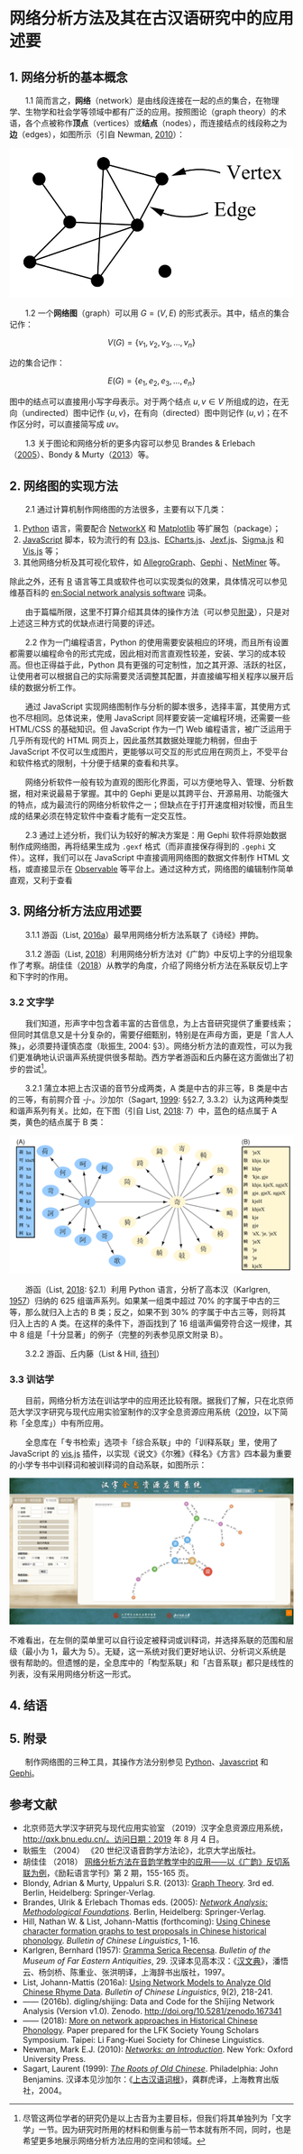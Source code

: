 # 网络分析方法及其在古汉语研究中的应用述要



## 1. 网络分析的基本概念

　　1.1 简而言之，**网络**（network）是由线段连接在一起的点的集合，在物理学、生物学和社会学等领域中都有广泛的应用。按照图论（graph theory）的术语，各个点被称作**顶点**（vertices）或**结点**（nodes），而连接结点的线段称之为**边**（edges），如图所示（引自 Newman, [2010](https://www.oxfordscholarship.com/view/10.1093/acprof:oso/9780199206650.001.0001/acprof-9780199206650)）：

![](pic/vertices-and-nodes.png)

　　1.2 一个**网络图**（graph）可以用 $G=(V, E)$ 的形式表示。其中，结点的集合记作：

$$V(G) = \{ v_1, v_2, v_3, ..., v_n \} \tag{1.1}$$

边的集合记作：

$$E(G)=\{e_1, e_2, e_3, ..., e_n\} \tag{1.2}$$

图中的结点可以直接用小写字母表示。对于两个结点 $u,v \in V$ 所组成的边，在无向（undirected）图中记作 $\{u,v\}$，在有向（directed）图中则记作 $(u,v)$；在不作区分时，可以直接简写成 $u v$。

　　1.3 关于图论和网络分析的更多内容可以参见 Brandes & Erlebach（[2005](https://link.springer.com/book/10.1007/b106453)）、Bondy & Murty（[2013](https://www.springer.com/gp/book/9781846289699)）等。



## 2. 网络图的实现方法

　　2.1 通过计算机制作网络图的方法很多，主要有以下几类：

1. [Python](https://www.python.org/) 语言，需要配合 [NetworkX](http://networkx.github.io/) 和 [Matplotlib](https://matplotlib.org/) 等扩展包（package）；
2. [JavaScript](https://www.javascript.com) 脚本，较为流行的有 [D3.js](https://d3js.org/)、[ECharts.js](http://echarts.baidu.com/)、[Jexf.js](https://github.com/raphv/gexf-js)、[Sigma.js](http://sigmajs.org/) 和 [Vis.js](https://visjs.org/) 等；
3. 其他网络分析及其可视化软件，如 [AllegroGraph](https://allegrograph.com/)、[Gephi](https://gephi.org/) 、[NetMiner](http://www.netminer.com/main/main-read.do) 等。

除此之外，还有 [R](https://www.r-project.org/) 语言等工具或软件也可以实现类似的效果，具体情况可以参见维基百科的 [en:Social network analysis software](https://en.wikipedia.org/wiki/Social_network_analysis_software) 词条。

　　由于篇幅所限，这里不打算介绍其具体的操作方法（可以参见[附录](#5.-附录)），只是对上述这三种方式的优缺点进行简要的评述。

　　2.2 作为一门编程语言，Python 的使用需要安装相应的环境，而且所有设置都需要以编程命令的形式完成，因此相对而言直观性较差，安装、学习的成本较高。但也正得益于此，Python 具有更强的可定制性，加之其开源、活跃的社区，让使用者可以根据自己的实际需要灵活调整其配置，并直接编写相关程序以展开后续的数据分析工作。

　　通过 JavaScript 实现网络图制作与分析的脚本很多，选择丰富，其使用方式也不尽相同。总体说来，使用 JavaScript 同样要安装一定编程环境，还需要一些 HTML/CSS 的基础知识。但 JavaScript 作为一门 Web 编程语言，被广泛运用于几乎所有现代的 HTML 网页上，因此虽然其数据处理能力稍弱，但由于 JavaScript 不仅可以生成图片，更能够以可交互的形式应用在网页上，不受平台和软件格式的限制，十分便于结果的查看和共享。

　　网络分析软件一般有较为直观的图形化界面，可以方便地导入、管理、分析数据，相对来说最易于掌握。其中的 Gephi 更是以其跨平台、开源易用、功能强大的特点，成为最流行的网络分析软件之一；但缺点在于打开速度相对较慢，而且生成的结果必须在特定软件中查看才能有一定交互性。

　　2.3 通过上述分析，我们认为较好的解决方案是：用 Gephi 软件将原始数据制作成网络图，再将结果生成为 `.gexf` 格式（而非直接保存得到的 `.gephi` 文件）。这样，我们可以在 JavaScript 中直接调用网络图的数据文件制作 HTML 文档，或直接显示在 [Observable](https://observablehq.com/) 等平台上。通过这种方式，网络图的编辑制作简单直观，又利于查看



## 3. 网络分析方法应用述要

　　3.1.1 游函（List, [2016a](https://doi.org/10.1163/2405478X-00902004)）最早用网络分析方法系联了《诗经》押韵。

　　3.1.2 游函（List, [2018](https://hal.archives-ouvertes.fr/hal-01706927v2/document)）利用网络分析方法对《广韵》中反切上字的分组现象作了考察。胡佳佳（[2018](http://kns.cnki.net/KCMS/detail/detail.aspx?dbname=cjfd2018&filename=lyyy201802013&dbcode=cjfq)）从教学的角度，介绍了网络分析方法在系联反切上字和下字时的作用。

### 3.2 文字学

　　我们知道，形声字中包含着丰富的古音信息，为上古音研究提供了重要线索；但同时其信息又是十分复杂的，需要仔细甄别，特别是在声母方面，更是「言人人殊」，必须要持谨慎态度（耿振生, 2004: §3）。网络分析方法的直观性，可以为我们更准确地认识谐声系统提供很多帮助。西方学者游函和丘内藤在这方面做出了初步的尝试[^3.2]。

[^3.2]: 尽管这两位学者的研究仍是以上古音为主要目标，但我们将其单独列为「文字学」一节。因为研究时所用的材料和侧重与前一节本就有所不同，同时，也是希望更多地展示网络分析方法应用的空间和领域。

　　3.2.1 蒲立本把上古汉语的音节分成两类，A 类是中古的非三等，B 类是中古的三等，有前腭介音 -*j*-。沙加尔（Sagart, [1999](https://doi.org/10.1075/cilt.184): §§2.7, 3.3.2）认为这两种类型和谐声系列有关。比如，在下图（引自 List, [2018](https://hal.archives-ouvertes.fr/hal-01706927v2/document): 7）中，蓝色的结点属于 A 类，黄色的结点属于 B 类：

![](/pic/xiesheng.png)

　　游函（List, [2018](https://hal.archives-ouvertes.fr/hal-01706927v2/document): §2.1）利用 Python 语言，分析了高本汉（Karlgren, [1957](http://ss.zhizhen.com/detail_38502727e7500f26f1ce104a15568ce8e2ee8db6d8d18d4d1921b0a3ea255101ff20232bc5d7271392ca6eb2c71318865155c5438fbb21eab02f26b59238cf601ee603dc6f3d002408283ada86f7e698?)）归纳的 625 组谐声系列。如果某一组类中超过 70% 的字属于中古的三等，那么就归入上古的 B 类；反之，如果不到 30% 的字属于中古三等，则将其归入上古的 A 类。在这样的条件下，游函找到了 16 组谐声偏旁符合这一规律，其中 8 组是「十分显著」的例子（完整的列表参见原文附录 B）。

　　3.2.2 游函、丘内藤（List & Hill, [待刊](http://lingulist.de/documents/papers/hill-list-2019-chinese-character-formation-graphs.pdf)）

### 3.3 训诂学

　　目前，网络分析方法在训诂学中的应用还比较有限。据我们了解，只在北京师范大学汉字研究与现代应用实验室制作的汉字全息资源应用系统（[2019](http://qxk.bnu.edu.cn/)，以下简称「全息库」）中有所应用。

　　全息库在「专书检索」选项卡「综合系联」中的「训释系联」里，使用了 JavaScript 的 [vis.js](https://github.com/visjs/vis-network) 插件，以实现《说文》《尔雅》《释名》《方言》四本最为重要的小学专书中训释词和被训释词的自动系联，如图所示：

![](/pic/qxk.png)

不难看出，在左侧的菜单里可以自行设定被释词或训释词，并选择系联的范围和层级（最小为 1，最大为 5）。无疑，这一系统对我们更好地认识、分析词义系统是很有帮助的。但遗憾的是，全息库中的「构型系联」和「古音系联」都只是线性的列表，没有采用网络分析这一形式。

## 4. 结语



## 5. 附录

　　制作网络图的三种工具，其操作方法分别参见 [Python](python.md)、[Javascript](js.md) 和 [Gephi](gephi.md)。



## 参考文献

- 北京师范大学汉字研究与现代应用实验室 （2019）汉字全息资源应用系统，http://qxk.bnu.edu.cn/。访问日期：2019 年 8 月 4 日。
- 耿振生 （2004） 《20 世纪汉语音韵学方法论》，北京大学出版社。
- 胡佳佳 （2018） [网络分析方法在音韵学教学中的应用——以《广韵》反切系联为例](http://kns.cnki.net/KCMS/detail/detail.aspx?dbname=cjfd2018&filename=lyyy201802013&dbcode=cjfq)，《励耘语言学刊》第 2 期，155-165 页。
- Blondy, Adrian & Murty, Uppaluri S.R. (2013): [Graph Theory](https://www.springer.com/gp/book/9781846289699). 3rd ed. Berlin, Heidelberg: Springer-Verlag.
- Brandes, Ulrik & Erlebach Thomas eds. (2005): [*Network Analysis: Methodological Foundations*](https://link.springer.com/book/10.1007/b106453). Berlin, Heidelberg: Springer-Verlag.
- Hill, Nathan W. & List, Johann-Mattis (forthcoming): [Using Chinese character formation graphs to test proposals in Chinese historical phonology](http://lingulist.de/documents/papers/hill-list-2019-chinese-character-formation-graphs.pdf). *Bulletin of Chinese Linguistics*, 1-16.
- Karlgren, Bernhard (1957): [Gramma Serica Recensa](http://ss.zhizhen.com/detail_38502727e7500f26f1ce104a15568ce8e2ee8db6d8d18d4d1921b0a3ea255101ff20232bc5d7271392ca6eb2c71318865155c5438fbb21eab02f26b59238cf601ee603dc6f3d002408283ada86f7e698?). *Bulletin of the Museum of Far Eastern Antiquities*, 29. 汉译本见高本汉：《[汉文典](http://ss.zhizhen.com/detail_38502727e7500f26ea2dfaed11771665fed4b47e2deecb0f1921b0a3ea25510134114c969f2eae5cc744720e3130b751ed88dfe5746c33d69cb51d43696fa7ef69b6d1a0a8fc4207fba42c3daf60db7d?&apistrclassfy=0_8_2)》，潘悟云、杨剑桥、陈重业、张洪明译，上海辞书出版社，1997。
- List, Johann-Mattis (2016a): [Using Network Models to Analyze Old Chinese Rhyme Data](https://doi.org/10.1163/2405478X-00902004). *Bulletin of Chinese Linguistics*, 9(2), 218-241.
- —— (2016b). digling/shijing: Data and Code for the Shījīng Network Analysis (Version v1.0). Zenodo. http://doi.org/10.5281/zenodo.167341
- —— (2018): [More on network approaches in Historical Chinese Phonology](https://hal.archives-ouvertes.fr/hal-01706927v2/document). Paper prepared for the LFK Society Young Scholars Symposium. Taipei: Li Fang-Kuei Society for Chinese Linguistics.
- Newman, Mark E.J. (2010): [*Networks: an Introduction*](https://www.oxfordscholarship.com/view/10.1093/acprof:oso/9780199206650.001.0001/acprof-9780199206650). New York: Oxford University Press.
- Sagart, Laurent (1999): [*The Roots of Old Chinese*](https://doi.org/10.1075/cilt.184). Philadelphia: John Benjamins. 汉译本见沙加尔：《[上古汉语词根](http://ss.zhizhen.com/detail_38502727e7500f264b1a17c7914b5b8eb7d8e42d1448219a1921b0a3ea25510134114c969f2eae5cd8a964fdd6ecd3537ea0d09aa8e546031ebd9f0dd9d277dcf3cd01ab5af9a03019ea194ccb5b9f2e?&apistrclassfy=0_8_2)》，龚群虎译，上海教育出版社，2004。